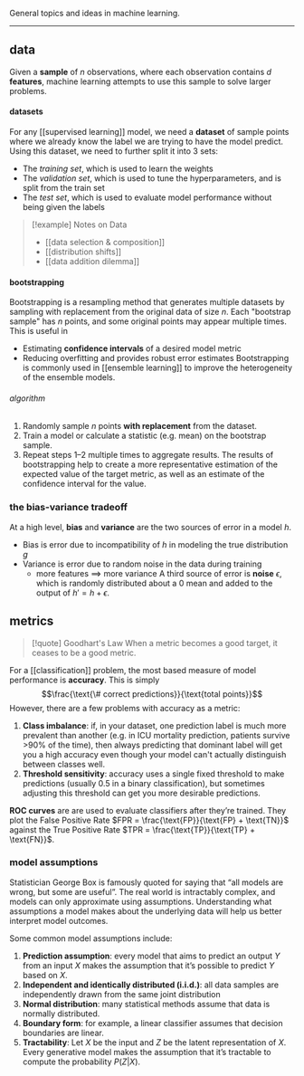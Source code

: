 General topics and ideas in machine learning.

---
## data
Given a **sample** of $n$ observations, where each observation contains $d$ **features**, machine learning attempts to use this sample to solve larger problems.
#### datasets
For any [[supervised learning]] model, we need a **dataset** of sample points where we already know the label we are trying to have the model predict. Using this dataset, we need to further split it into 3 sets:
- The *training set*, which is used to learn the weights
- The *validation set*, which is used to tune the hyperparameters, and is split from the train set
- The *test set*, which is used to evaluate model performance without being given the labels

>[!example] Notes on Data
>- [[data selection & composition]]
>- [[distribution shifts]]
>- [[data addition dilemma]]

#### bootstrapping
Bootstrapping is a resampling method that generates multiple datasets by sampling with replacement from the original data of size $n$. Each "bootstrap sample" has $n$ points, and some original points may appear multiple times. This is useful in
- Estimating **confidence intervals** of a desired model metric
- Reducing overfitting and provides robust error estimates
Bootstrapping is commonly used in [[ensemble learning]] to improve the heterogeneity of the ensemble models.
###### algorithm
1. Randomly sample $n$ points **with replacement** from the dataset.
2. Train a model or calculate a statistic (e.g. mean) on the bootstrap sample.
3. Repeat steps 1–2 multiple times to aggregate results.
The results of bootstrapping help to create a more representative estimation of the expected value of the target metric, as well as an estimate of the confidence interval for the value.
### the bias-variance tradeoff
At a high level, **bias** and **variance** are the two sources of error in a model $h$.
- Bias is error due to incompatibility of $h$ in modeling the true distribution $g$
- Variance is error due to random noise in the data during training
	- more features $\implies$ more variance
A third source of error is **noise** $\epsilon$, which is randomly distributed about a $0$ mean and added to the output of $h' = h + \epsilon$.

## metrics

>[!quote] Goodhart's Law
>When a metric becomes a good target, it ceases to be a good metric.

For a [[classification]] problem, the most based measure of model performance is **accuracy**. This is simply $$\frac{\text{\# correct predictions}}{\text{total points}}$$
However, there are a few problems with accuracy as a metric:
1. **Class imbalance**: if, in your dataset, one prediction label is much more prevalent than another (e.g. in ICU mortality prediction, patients survive >90% of the time), then always predicting that dominant label will get you a high accuracy even though your model can't actually distinguish between classes well.
2. **Threshold sensitivity**: accuracy uses a single fixed threshold to make predictions (usually 0.5 in a binary classification), but sometimes adjusting this threshold can get you more desirable predictions.

**ROC curves** are are used to evaluate classifiers after they’re trained. They plot the False Positive Rate $FPR = \frac{\text{FP}}{\text{FP} + \text{TN}}$   against the True Positive Rate  $TPR = \frac{\text{TP}}{\text{TP} + \text{FN}}$. 
### model assumptions
Statistician George Box is famously quoted for saying that “all models are
wrong, but some are useful”. The real world is intractably complex, and models can only approximate using assumptions. Understanding what assumptions a model makes about the underlying data will help us better interpret model outcomes.

Some common model assumptions include:
1. **Prediction assumption**: every model that aims to predict an output $Y$ from an input $X$ makes the assumption that it’s possible to predict $Y$ based on $X$.
2. **Independent and identically distributed (i.i.d.)**: all data samples are independently drawn from the same joint distribution
3. **Normal distribution**: many statistical methods assume that data is normally distributed.
4. **Boundary form**: for example, a linear classifier assumes that decision boundaries are linear.
5. **Tractability**: Let $X$ be the input and $Z$ be the latent representation of $X$. Every generative model makes the assumption that it’s tractable to compute the probability $P(Z|X)$.
